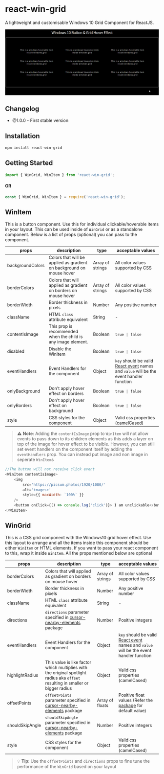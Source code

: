 # react-win-grid

A lightweight and customisable Windows 10 Grid Component for ReactJS.

![Demo](./media/GridDemo.gif)

## Changelog

-   @1.0.0 - First stable version

## Installation

```javascript
npm install react-win-grid
```

## Getting Started

```javascript
import { WinGrid, WinItem } from 'react-win-grid';
```

#### OR

```javascript
const { WinGrid, WinItem } = require('react-win-grid');
```

## WinItem

This is a button component. Use this for individual clickable/hoverable items in your layout.
This can be used inside of `WinGrid` or as a standalone component.
Below is a list of props (optional) you can pass to the component.

| props            | description                                                          | type             | acceptable values                                                                                                              |
| ---------------- | -------------------------------------------------------------------- | ---------------- | ------------------------------------------------------------------------------------------------------------------------------ |
| backgroundColors | Colors that will be applied as gradient on background on mouse hover | Array of strings | All color values supported by CSS                                                                                              |
| borderColors     | Colors that will applied as gradient on borders on mouse hover       | Array of strings | All color values supported by CSS                                                                                              |
| borderWidth      | Border thickness in pixels                                           | Number           | Any positive number                                                                                                            |
| className        | HTML `class` attribute equivalent                                    | String           | -                                                                                                                              |
| contentIsImage   | This prop is recommended when the child is any image element.        | Boolean          | `true \| false`                                                                                                                |
| disabled         | Disable the WinItem                                                  | Boolean          | `true \| false`                                                                                                                |
| eventHandlers    | Event Handlers for the component                                     | Object           | `key` should be valid [React event](https://reactjs.org/docs/events.html) names and `value` will be the event handler function |
| onlyBackground   | Don't apply hover effect on borders                                  | Boolean          | `true \| false`                                                                                                                |
| onlyBorders      | Don't apply hover effect on background                               | Boolean          | `true \| false`                                                                                                                |
| style            | CSS styles for the component                                         | Object           | Valid css properties (camelCased)                                                                                              |

> ⚠ **Note**: Adding the `contentIsImage` prop to `WinItem` will not allow events to pass down to its children elements as this adds a layer on top of the image for hover effect to be visible. However, you can still set event handlers on the component itself by adding the `eventHandlers` prop. You can instead put image and non image in seperate `WinItem`s

```javascript
//The button will not receive click event
<WinItem contentIsImage>
	<img
		src='https://picsum.photos/1920/1080/'
		alt='imagesc'
		style={{ maxWidth: `100%` }}
	/>
	<button onClick={() => console.log('click')}> I am unclickable</button>
</WinItem>
```

## WinGrid

This is a CSS grid component with the Windows10 grid hover effect.
Use this layout to arrange and all the items inside this component should be either `WinItem` or HTML elements.
If you want to pass your react component to this, wrap it inside `WinItem`.
All the props mentioned below are optional

| props           | description                                                                                                                                                                                    | type             | acceptable values                                                                                                                                                                  |
| --------------- | ---------------------------------------------------------------------------------------------------------------------------------------------------------------------------------------------- | ---------------- | ---------------------------------------------------------------------------------------------------------------------------------------------------------------------------------- |
| borderColors    | Colors that will applied as gradient on borders on mouse hover                                                                                                                                 | Array of strings | All color values supported by CSS                                                                                                                                                  |
| borderWidth     | Border thickness in pixels                                                                                                                                                                     | Number           | Any positive number                                                                                                                                                                |
| className       | HTML `class` attribute equivalent                                                                                                                                                              | String           | -                                                                                                                                                                                  |
| directions      | `directions` parameter specified in [cursor-nearby-elements](https://www.npmjs.com/package/cursor-nearby-elements#nearbyelements-directionsoffset) package                                     | Number           | Positive integers                                                                                                                                                                  |
| eventHandlers   | Event Handlers for the component                                                                                                                                                               | Object           | `key` should be valid [React event](https://reactjs.org/docs/events.html) names and `value` will be the event handler function                                                     |
| highlightRadius | This value is like factor which multiplies with the original spotlight radius aka `offset` resulting in smaller or bigger radius                                                               | Object           | Valid css properties (camelCased)                                                                                                                                                  |
| offsetPoints    | `offsetPoints` parameter specified in [cursor-nearby-elements](https://www.npmjs.com/package/cursor-nearby-elements#nearby-event--predicate-modifier-offsetpoints-shouldskipangle-) package    | Array of floats  | Positive float values (Refer the [package](https://www.npmjs.com/package/cursor-nearby-elements#nearby-event--predicate-modifier-offsetpoints-shouldskipangle-) for default value) |
| shouldSkipAngle | `shouldSkipAngle` parameter specified in [cursor-nearby-elements](https://www.npmjs.com/package/cursor-nearby-elements#nearby-event--predicate-modifier-offsetpoints-shouldskipangle-) package | Number           | Positive integers                                                                                                                                                                  |
| style           | CSS styles for the component                                                                                                                                                                   | Object           | Valid css properties (camelCased)                                                                                                                                                  |

> 💡 **Tip**: Use the `offsetPoints` and `directions` props to fine tune the performance of the `WinGrid` based on your layout
